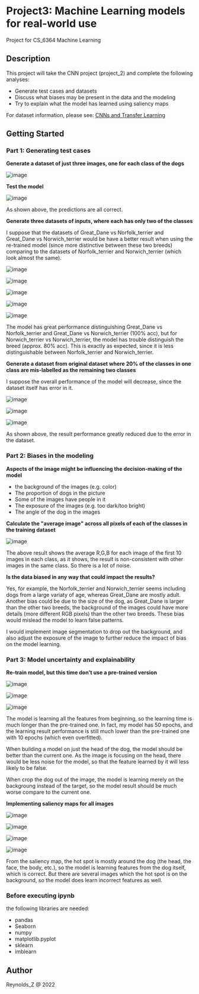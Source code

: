 # Project3: Machine Learning models for real-world use
Project for CS_6364 Machine Learning

## Description

This project will take the CNN project (project_2) and complete the following analyses:

* Generate test cases and datasets
* Discuss what biases may be present in the data and the modeling
* Try to explain what the model has learned using saliency maps

For dataset information, please see: [CNNs and Transfer Learning](https://github.com/N3l1magak/CNNs-and-Transfer-Learning)

## Getting Started
### Part 1: Generating test cases

**Generate a dataset of just three images, one for each class of the dogs**

![image](https://user-images.githubusercontent.com/105015948/169915872-7ad224fa-89b5-4aa4-befb-718327ffa8eb.png)

**Test the model**

![image](https://user-images.githubusercontent.com/105015948/169915939-ca5b0237-fb51-4be1-b3c5-1ec6ae791678.png)

As shown above, the predictions are all correct.

**Generate three datasets of inputs, where each has only two of the classes**

I suppose that the datasets of Great_Dane vs Norfolk_terrier and Great_Dane vs Norwich_terrier would be have a better result when using the re-trained model (since more distinctive between these two breeds) comparing to the datasets of Norfolk_terrier and Norwich_terrier (which look almost the same).

![image](https://user-images.githubusercontent.com/105015948/169916139-245cbf82-0246-440e-9c44-51a62cf8e16e.png)

![image](https://user-images.githubusercontent.com/105015948/169916313-7f4b827f-3e95-4b1b-b0ce-ba0f609d93c3.png)

![image](https://user-images.githubusercontent.com/105015948/169916224-864ed3de-9ccb-479e-b3b8-6b8455c702ec.png)

![image](https://user-images.githubusercontent.com/105015948/169916241-e5ab9c97-05b2-4d89-ab83-40c0879c0295.png)

![image](https://user-images.githubusercontent.com/105015948/169916257-e18d67ab-59ec-42ea-b50f-e2d942d2ed67.png)

The model has great performance distinguishing Great_Dane vs Norfolk_terrier and Great_Dane vs Norwich_terrier (100% acc), but for Norwich_terrier vs Norwich_terrier, the model has trouble distinguish the breed (approx. 80% acc). This is exactly as expected, since it is less distinguishable between Norfolk_terrier and Norwich_terrier.

**Generate a dataset from original dataset where 20% of the classes in one class are mis-labelled as the remaining two classes**

I suppose the overall performance of the model will decrease, since the dataset itself has error in it.

![image](https://user-images.githubusercontent.com/105015948/169916479-d404fd06-545c-405b-b4c1-9fa72a9c1954.png)

![image](https://user-images.githubusercontent.com/105015948/169916502-64840d56-6955-44d5-b8e1-6c2180cc4ebc.png)

![image](https://user-images.githubusercontent.com/105015948/169916523-443aaf75-6baa-428b-a93a-c5e62973ade6.png)

As shown above, the result performance greatly reduced due to the error in the dataset.

### Part 2: Biases in the modeling

**Aspects of the image might be influencing the decision-making of the model**

* the background of the images (e.g. color)
* The proportion of dogs in the picture
* Some of the images have people in it
* The exposure of the images (e.g. too dark/too bright)
* The angle of the dog in the images

**Calculate the "average image" across all pixels of each of the classes in the training dataset**

![image](https://user-images.githubusercontent.com/105015948/169916786-63805ca3-c625-4909-af9b-a4069b210cd3.png)

The above result shows the average R,G,B for each image of the first 10 images in each class, as it shows, the result is non-consistent with other images in the same class. So there is a lot of noise.

**Is the data biased in any way that could impact the results?**

Yes, for example, the Norfolk_terrier and Norwich_terrier seems including dogs from a large variaty of age, whereas Great_Dane are mostly adult. Another bias could be due to the size of the dog, as Great_Dane is larger than the other two breeds, the background of the images could have more details (more different RGB pixels) than the other two breeds. These bias would mislead the model to learn false patterns.

I would implement image segmentation to drop out the background, and also adjust the exposure of the image to further reduce the impact of bias on the model learning.

### Part 3: Model uncertainty and explainability

**Re-train model, but this time don't use a pre-trained version**

![image](https://user-images.githubusercontent.com/105015948/169916972-4f6fa2a2-1e51-4248-9174-c9a34d430391.png)

![image](https://user-images.githubusercontent.com/105015948/169916999-64b240e8-40f6-4164-ad9a-32f3e1a35156.png)

![image](https://user-images.githubusercontent.com/105015948/169917028-21222d14-b293-4b6d-8ded-5bf66f5bff17.png)

The model is learning all the features from beginning, so the learning time is much longer than the pre-trained one. In fact, my model has 50 epochs, and the learning result performance is still much lower than the pre-trained one with 10 epochs (which even overfitted).

When building a model on just the head of the dog, the model should be better than the current one. As the image is focusing on the head, there would be less noise for the model, so that the feature learned by it will less likely to be false.

When crop the dog out of the image, the model is learning merely on the backgroung instead of the target, so the model result should be much worse compare to the current one.

**Implementing saliency maps for all images**

![image](https://user-images.githubusercontent.com/105015948/169917246-82be1912-ab72-427b-bef0-c0463b2831d3.png)

![image](https://user-images.githubusercontent.com/105015948/169917273-daebd207-ed5a-4fd7-a526-b32ffd763466.png)

![image](https://user-images.githubusercontent.com/105015948/169917300-37d7bb5f-4efc-4c7d-a257-7d1df2124a2b.png)

![image](https://user-images.githubusercontent.com/105015948/169917324-a45523e1-967a-433a-a0b6-2edfda5b60c5.png)

From the saliency map, the hot spot is mostly around the dog (the head, the face, the body, etc.), so the model is learning features from the dog itself, which is correct. But there are several images which the hot spot is on the background, so the model does learn incorrect features as well.

### Before executing ipynb

the following libraries are needed:
* pandas
* Seaborn
* numpy
* matplotlib.pyplot
* sklearn
* imblearn

## Author

Reynolds_Z @ 2022

